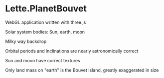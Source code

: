 # Lette.PlanetBouvet

WebGL application written with three.js

Solar system bodies: Sun, earth, moon

Milky way backdrop

Orbital periods and inclinations are nearly astronomically correct

Sun and moon have correct textures

Only land mass on "earth" is the Bouvet Island, greatly exaggerated in size

